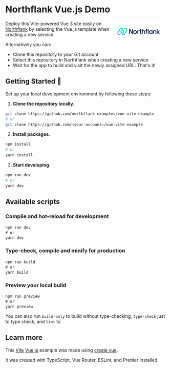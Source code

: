 # Northflank Vue.js Demo

<a target="_blank" rel="noopener noreferrer" href="https://www.northflank.com">
    <img alt="Northflank" align="right" src="/media/logo.svg" width="35%" />
</a>

Deploy this Vite-powered Vue 3 site easily on [Northflank](https://www.northflank.com) by selecting the Vue.js template when creating a new service.

Alternatively you can:

- Clone this repository to your Git account
- Select this repository in Northflank when creating a new service
- Wait for the app to build and visit the newly assigned URL. That's it!

## Getting Started 🚀

Set up your local development environment by following these steps:

1.  **Clone the repository locally.**

```bash
git clone https://github.com/northflank-examples/vue-vite-example
# or
git clone https://github.com/<your-account>/vue-vite-example
```

2. **Install packages.**

```bash
npm install
# or
yarn install
```

3. **Start developing.**

```bash
npm run dev
# or
yarn dev
```

## Available scripts

### Compile and hot-reload for development
```
npm run dev
# or
yarn dev
```

### Type-check, compile and minify for production
```
npm run build
# or
yarn build
```

### Preview your local build
```
npm run preview
# or
yarn preview
```

You can also run `build-only` to build without type-checking, `type-check` just to type check, and `lint` to 

## Learn more

This [Vite](https://vitejs.dev/) [Vue.js](https://vuejs.org/guide/quick-start.html) example was made using [create vue](https://github.com/vuejs/create-vue).

It was created with TypeScript, Vue Router, ESLint, and Prettier installed.